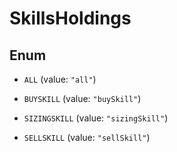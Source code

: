 

# SkillsHoldings

## Enum


* `ALL` (value: `"all"`)

* `BUYSKILL` (value: `"buySkill"`)

* `SIZINGSKILL` (value: `"sizingSkill"`)

* `SELLSKILL` (value: `"sellSkill"`)



